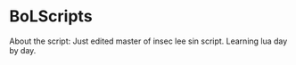 BoLScripts
==========

About the script:
Just edited master of insec lee sin script. Learning lua day by day.
